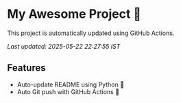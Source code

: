 # My Awesome Project 🚀

This project is automatically updated using GitHub Actions.

_Last updated: 2025-05-22 22:27:55 IST_

## Features
- Auto-update README using Python 🐍
- Auto Git push with GitHub Actions 🤖
